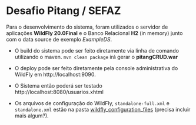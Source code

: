 # Desafio Pitang / SEFAZ

Para o desenvolvimento do sistema, foram utilizados o servidor de aplicações **WildFly 20.0Final** e o Banco Relacional **H2** (in memory) junto com o data source de exemplo _ExampleDS_.

- O build do sistema pode ser feito diretamente via linha de comando utilizando o maven. `mvn clean package` irá gerar o **pitangCRUD.war**

- O deploy pode ser feito diretamente pela console administrativa do WildFly em http://localhost:9090.

- O Sistema então poderá ser testado http://localhost:8080/usuarios.xhtml

- Os arquivos de configuração do WildFly, `standalone-full.xml` e `standalone.xml` estão na pasta [wildfly_configuration_files](https://github.com/DLira/desafio_pitang/tree/master/pitang_crud/wildfly_configuration_files) (precisa incluir mais algum?).
